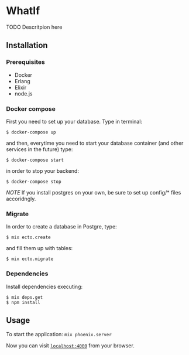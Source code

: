# WhatIf

TODO Descritpion here

## Installation

### Prerequisites
* Docker
* Erlang
* Elixir
* node.js

### Docker compose
First you need to set up your database. Type in terminal:
```
$ docker-compose up
```
and then, everytime you need to start your database container (and other services in the future) type:
```
$ docker-compose start
```
in order to stop your backend:
```
$ docker-compose stop
```
*NOTE*
If you install postgres on your own, be sure to set up config/* files accoridngly.

### Migrate
In order to create a database in Postgre, type:
```
$ mix ecto.create
```
and fill them up with tables:
```
$ mix ecto.migrate
```

### Dependencies
Install dependencies executing:
```
$ mix deps.get
$ npm install
```
## Usage
To start the application: `mix phoenix.server`

Now you can visit [`localhost:4000`](http://localhost:4000) from your browser.
